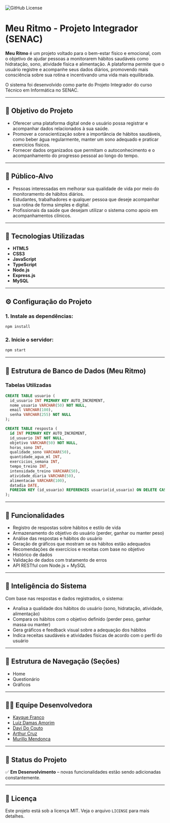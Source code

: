 
![GitHub License](https://img.shields.io/github/license/kayqueFranco/MeuRitmo)





# Meu Ritmo - Projeto Integrador (SENAC)

**Meu Ritmo** é um projeto voltado para o bem-estar físico e emocional, com o objetivo de ajudar pessoas a monitorarem hábitos saudáveis como hidratação, sono, atividade física e alimentação. A plataforma permite que o usuário registre e acompanhe seus dados diários, promovendo mais consciência sobre sua rotina e incentivando uma vida mais equilibrada.

O sistema foi desenvolvido como parte do Projeto Integrador do curso Técnico em Informática no SENAC.

---

## 🌟 Objetivo do Projeto

* Oferecer uma plataforma digital onde o usuário possa registrar e acompanhar dados relacionados à sua saúde.
* Promover a conscientização sobre a importância de hábitos saudáveis, como beber água regularmente, manter um sono adequado e praticar exercícios físicos.
* Fornecer dados organizados que permitam o autoconhecimento e o acompanhamento do progresso pessoal ao longo do tempo.

---

## 👥 Público-Alvo

* Pessoas interessadas em melhorar sua qualidade de vida por meio do monitoramento de hábitos diários.
* Estudantes, trabalhadores e qualquer pessoa que deseje acompanhar sua rotina de forma simples e digital.
* Profissionais da saúde que desejam utilizar o sistema como apoio em acompanhamentos clínicos.

---

## 🚀 Tecnologias Utilizadas

* **HTML5**
* **CSS3**
* **JavaScript**
* **TypeScript**
* **Node.js**
* **Express.js**
* **MySQL**

---

## ⚙️ Configuração do Projeto

### 1. Instale as dependências:

```bash
npm install
```

### 2. Inicie o servidor:

```bash
npm start
```

---

## 📄 Estrutura de Banco de Dados (Meu Ritmo)

### Tabelas Utilizadas

```sql
CREATE TABLE usuario (
  id_usuario INT PRIMARY KEY AUTO_INCREMENT,
  nome_usuario VARCHAR(50) NOT NULL,
  email VARCHAR(100),
  senha VARCHAR(255) NOT NULL
);
```

```sql
CREATE TABLE resposta (
  id INT PRIMARY KEY AUTO_INCREMENT,
  id_usuario INT NOT NULL,
  objetivo VARCHAR(50) NOT NULL,
  horas_sono INT,
  qualidade_sono VARCHAR(50),
  quantidade_agua_ml INT,
  exercicios_semana INT,
  tempo_treino INT,
  intensidade_treino VARCHAR(50),
  atividade_diaria VARCHAR(50),
  alimentacao VARCHAR(100),
  datadia DATE,
  FOREIGN KEY (id_usuario) REFERENCES usuario(id_usuario) ON DELETE CASCADE
);
```

---

## 📌 Funcionalidades

* Registro de respostas sobre hábitos e estilo de vida
* Armazenamento do objetivo do usuário (perder, ganhar ou manter peso)
* Análise das respostas e hábitos do usuário
* Geração de gráficos que mostram se os hábitos estão adequados
* Recomendações de exercícios e receitas com base no objetivo
* Histórico de dados
* Validação de dados com tratamento de erros
* API RESTful com Node.js + MySQL

---

## 🧠 Inteligência do Sistema

Com base nas respostas e dados registrados, o sistema:

* Analisa a qualidade dos hábitos do usuário (sono, hidratação, atividade, alimentação)
* Compara os hábitos com o objetivo definido (perder peso, ganhar massa ou manter)
* Gera gráficos e feedback visual sobre a adequação dos hábitos
* Indica receitas saudáveis e atividades físicas de acordo com o perfil do usuário

---

## 🧹 Estrutura de Navegação (Seções)

* Home
* Questionário
* Gráficos

---

## 👨‍💼 Equipe Desenvolvedora

* [Kayque Franco](https://github.com/kayqueFranco)
* [Luiz Damas Amorim](https://github.com/LuizDamasAmorim)
* [Davi Do Couto](https://github.com/Davicouto530)
* [Arthur Cruz](https://github.com/arthurcruzalves)
* [Murillo Mendonça](https://github.com/mmendoncamascarenha)

---

## 📅 Status do Projeto

✅ **Em Desenvolvimento** – novas funcionalidades estão sendo adicionadas constantemente.

---

## 📃 Licença

Este projeto está sob a licença MIT. Veja o arquivo `LICENSE` para mais detalhes.
